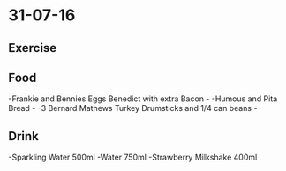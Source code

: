 # 31-07-16

## Exercise

## Food

-Frankie and Bennies Eggs Benedict with extra Bacon - 
-Humous and Pita Bread -
-3 Bernard Mathews Turkey Drumsticks and 1/4 can beans -

## Drink

-Sparkling Water 500ml
-Water 750ml
-Strawberry Milkshake 400ml
